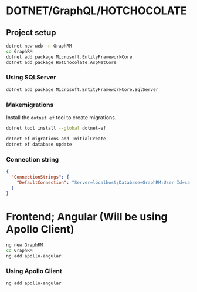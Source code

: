 # DOTNET/GraphQL/HOTCHOCOLATE

## Project setup

```bash
dotnet new web -n GraphRM
cd GraphRM
dotnet add package Microsoft.EntityFrameworkCore
dotnet add package HotChocolate.AspNetCore
```

### Using SQLServer

```bash
dotnet add package Microsoft.EntityFrameworkCore.SqlServer
```

### Makemigrations

Install the `dotnet ef` tool to create migrations.

```bash
dotnet tool install --global dotnet-ef
```

```bash
dotnet ef migrations add InitialCreate
dotnet ef database update
```

### Connection string

```json
{
  "ConnectionStrings": {
    "DefaultConnection": "Server=localhost;Database=GraphRM;User Id=sa;Password=yourStrong(!)Password;"
  }
}
```


# Frontend; Angular (Will be using Apollo Client)

```bash 
ng new GraphRM
cd GraphRM
ng add apollo-angular
```

### Using Apollo Client

```bash
ng add apollo-angular
```